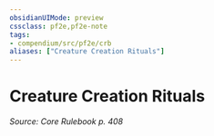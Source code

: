 ```yaml
---
obsidianUIMode: preview
cssclass: pf2e,pf2e-note
tags:
- compendium/src/pf2e/crb
aliases: ["Creature Creation Rituals"]
---
```

# Creature Creation Rituals  
*Source: Core Rulebook p. 408*